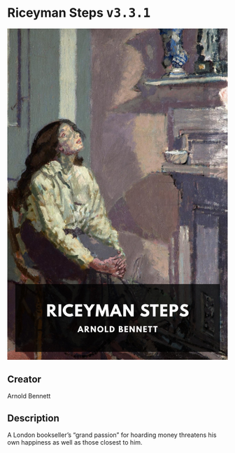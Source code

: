 
# Riceyman Steps <kbd>v3.3.1</kbd>

<center>
  <img src="./cover-1024.jpg"/>
</center>

## Creator
Arnold Bennett

## Description
A London bookseller’s “grand passion” for hoarding money threatens his own happiness as well as those closest to him.
